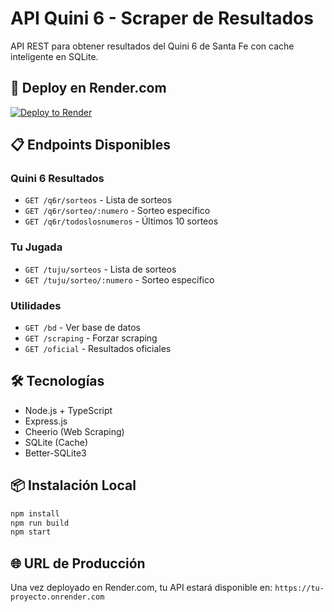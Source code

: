 # API Quini 6 - Scraper de Resultados

API REST para obtener resultados del Quini 6 de Santa Fe con cache inteligente en SQLite.

## 🚀 Deploy en Render.com

[![Deploy to Render](https://render.com/images/deploy-to-render-button.svg)](https://render.com)

## 📋 Endpoints Disponibles

### Quini 6 Resultados
- `GET /q6r/sorteos` - Lista de sorteos
- `GET /q6r/sorteo/:numero` - Sorteo específico  
- `GET /q6r/todoslosnumeros` - Últimos 10 sorteos

### Tu Jugada
- `GET /tuju/sorteos` - Lista de sorteos
- `GET /tuju/sorteo/:numero` - Sorteo específico

### Utilidades
- `GET /bd` - Ver base de datos
- `GET /scraping` - Forzar scraping
- `GET /oficial` - Resultados oficiales

## 🛠️ Tecnologías

- Node.js + TypeScript
- Express.js
- Cheerio (Web Scraping)
- SQLite (Cache)
- Better-SQLite3

## 📦 Instalación Local

```bash
npm install
npm run build
npm start
```

## 🌐 URL de Producción

Una vez deployado en Render.com, tu API estará disponible en:
`https://tu-proyecto.onrender.com`